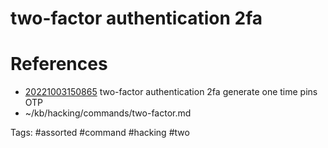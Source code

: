 # two-factor authentication 2fa

# References
- [20221003150865](/zet/20221003150865/README.md) two-factor authentication 2fa generate one time pins OTP
- ~/kb/hacking/commands/two-factor.md

Tags:
    #assorted #command #hacking #two
